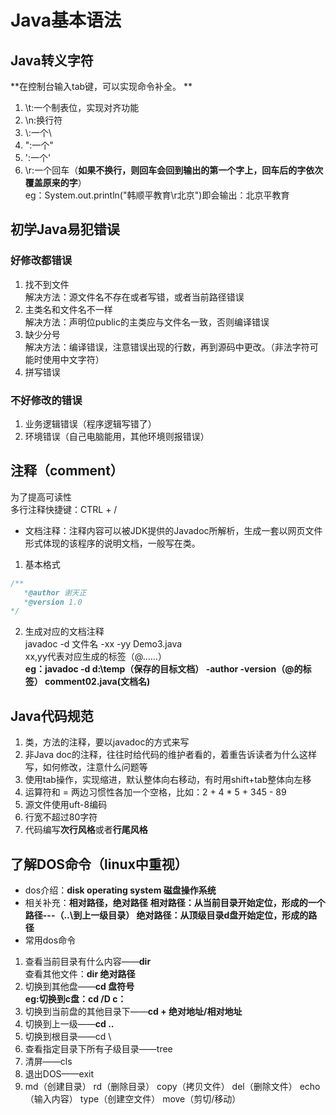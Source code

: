 # Java基本语法  
## Java转义字符  
**在控制台输入tab键，可以实现命令补全。 **

1. \t:一个制表位，实现对齐功能 
2. \n:换行符
3. \\:一个\
4. \":一个"
5. \':一个'
6. \r:一个回车（**如果不换行，则回车会回到输出的第一个字上，回车后的字依次覆盖原来的字**）  
eg：System.out.println("韩顺平教育\r北京")即会输出：北京平教育  
## 初学Java易犯错误  
### 好修改都错误 
1. 找不到文件<br>解决方法：源文件名不存在或者写错，或者当前路径错误
2. 主类名和文件名不一样<br>解决方法：声明位public的主类应与文件名一致，否则编译错误
3. 缺少分号<br>解决方法：编译错误，注意错误出现的行数，再到源码中更改。（非法字符可能时使用中文字符）
4. 拼写错误   
### 不好修改的错误
1. 业务逻辑错误（程序逻辑写错了）<br>
2. 环境错误（自己电脑能用，其他环境则报错误）  
## 注释（comment）  
为了提高可读性  
多行注释快捷键：CTRL + /
- 文档注释：注释内容可以被JDK提供的Javadoc所解析，生成一套以网页文件形式体现的该程序的说明文档，一般写在类。
1. 基本格式 
```java
/**
   *@author 谢天正
   *@version 1.0
*/
```
2. 生成对应的文档注释  
javadoc -d 文件名 -xx -yy Demo3.java  
xx,yy代表对应生成的标签（@……）  
**eg：javadoc -d d:\\temp（保存的目标文档） -author -version（@的标签） comment02.java(文档名)**  
## Java代码规范
1. 类，方法的注释，要以javadoc的方式来写
2. 非Java doc的注释，往往时给代码的维护者看的，着重告诉读者为什么这样写，如何修改，注意什么问题等
3. 使用tab操作，实现缩进，默认整体向右移动，有时用shift+tab整体向左移
4. 运算符和 = 两边习惯性各加一个空格，比如：2 + 4 * 5 + 345 - 89
5. 源文件使用uft-8编码
6. 行宽不超过80字符
7. 代码编写**次行风格**或者**行尾风格**
## 了解DOS命令（linux中重视）
- dos介绍：**disk operating system 磁盘操作系统**
- 相关补充：**相对路径，绝对路径**
**相对路径：从当前目录开始定位，形成的一个路径---（..\到上一级目录）
绝对路径：从顶级目录d盘开始定位，形成的路径**
- 常用dos命令
1. 查看当前目录有什么内容——**dir**<br>查看其他文件：**dir 绝对路径**
2. 切换到其他盘——**cd 盘符号**<br>**eg:切换到c盘：cd /D c：**
3. 切换到当前盘的其他目录下——**cd + 绝对地址/相对地址** 
4. 切换到上一级——**cd ..**
5. 切换到根目录——cd \
6. 查看指定目录下所有子级目录——tree
7. 清屏——cls
8. 退出DOS——exit
9. md（创建目录）
   rd（删除目录）
   copy（拷贝文件）
   del（删除文件）
   echo（输入内容）
   type（创建空文件）
   move（剪切/移动）
